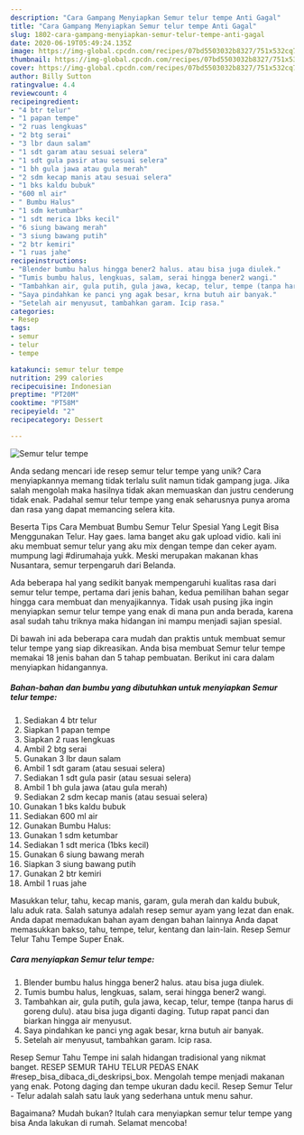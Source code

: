 ```yaml
---
description: "Cara Gampang Menyiapkan Semur telur tempe Anti Gagal"
title: "Cara Gampang Menyiapkan Semur telur tempe Anti Gagal"
slug: 1802-cara-gampang-menyiapkan-semur-telur-tempe-anti-gagal
date: 2020-06-19T05:49:24.135Z
image: https://img-global.cpcdn.com/recipes/07bd5503032b8327/751x532cq70/semur-telur-tempe-foto-resep-utama.jpg
thumbnail: https://img-global.cpcdn.com/recipes/07bd5503032b8327/751x532cq70/semur-telur-tempe-foto-resep-utama.jpg
cover: https://img-global.cpcdn.com/recipes/07bd5503032b8327/751x532cq70/semur-telur-tempe-foto-resep-utama.jpg
author: Billy Sutton
ratingvalue: 4.4
reviewcount: 4
recipeingredient:
- "4 btr telur"
- "1 papan tempe"
- "2 ruas lengkuas"
- "2 btg serai"
- "3 lbr daun salam"
- "1 sdt garam atau sesuai selera"
- "1 sdt gula pasir atau sesuai selera"
- "1 bh gula jawa atau gula merah"
- "2 sdm kecap manis atau sesuai selera"
- "1 bks kaldu bubuk"
- "600 ml air"
- " Bumbu Halus"
- "1 sdm ketumbar"
- "1 sdt merica 1bks kecil"
- "6 siung bawang merah"
- "3 siung bawang putih"
- "2 btr kemiri"
- "1 ruas jahe"
recipeinstructions:
- "Blender bumbu halus hingga bener2 halus. atau bisa juga diulek."
- "Tumis bumbu halus, lengkuas, salam, serai hingga bener2 wangi."
- "Tambahkan air, gula putih, gula jawa, kecap, telur, tempe (tanpa harus di goreng dulu). atau bisa juga diganti daging. Tutup rapat panci dan biarkan hingga air menyusut."
- "Saya pindahkan ke panci yng agak besar, krna butuh air banyak."
- "Setelah air menyusut, tambahkan garam. Icip rasa."
categories:
- Resep
tags:
- semur
- telur
- tempe

katakunci: semur telur tempe 
nutrition: 299 calories
recipecuisine: Indonesian
preptime: "PT20M"
cooktime: "PT58M"
recipeyield: "2"
recipecategory: Dessert

---
```



![Semur telur tempe](https://img-global.cpcdn.com/recipes/07bd5503032b8327/751x532cq70/semur-telur-tempe-foto-resep-utama.jpg)

Anda sedang mencari ide resep semur telur tempe yang unik? Cara menyiapkannya memang tidak terlalu sulit namun tidak gampang juga. Jika salah mengolah maka hasilnya tidak akan memuaskan dan justru cenderung tidak enak. Padahal semur telur tempe yang enak seharusnya punya aroma dan rasa yang dapat memancing selera kita.

Beserta Tips Cara Membuat Bumbu Semur Telur Spesial Yang Legit Bisa Menggunakan Telur. Hay gaes. lama banget aku gak upload vidio. kali ini aku membuat semur telur yang aku mix dengan tempe dan ceker ayam. mumpung lagi #dirumahaja yukk. Meski merupakan makanan khas Nusantara, semur terpengaruh dari Belanda.

Ada beberapa hal yang sedikit banyak mempengaruhi kualitas rasa dari semur telur tempe, pertama dari jenis bahan, kedua pemilihan bahan segar hingga cara membuat dan menyajikannya. Tidak usah pusing jika ingin menyiapkan semur telur tempe yang enak di mana pun anda berada, karena asal sudah tahu triknya maka hidangan ini mampu menjadi sajian spesial.


Di bawah ini ada beberapa cara mudah dan praktis untuk membuat semur telur tempe yang siap dikreasikan. Anda bisa membuat Semur telur tempe memakai 18 jenis bahan dan 5 tahap pembuatan. Berikut ini cara dalam menyiapkan hidangannya.

<!--inarticleads1-->

##### Bahan-bahan dan bumbu yang dibutuhkan untuk menyiapkan Semur telur tempe:

1. Sediakan 4 btr telur
1. Siapkan 1 papan tempe
1. Siapkan 2 ruas lengkuas
1. Ambil 2 btg serai
1. Gunakan 3 lbr daun salam
1. Ambil 1 sdt garam (atau sesuai selera)
1. Sediakan 1 sdt gula pasir (atau sesuai selera)
1. Ambil 1 bh gula jawa (atau gula merah)
1. Sediakan 2 sdm kecap manis (atau sesuai selera)
1. Gunakan 1 bks kaldu bubuk
1. Sediakan 600 ml air
1. Gunakan  Bumbu Halus:
1. Gunakan 1 sdm ketumbar
1. Sediakan 1 sdt merica (1bks kecil)
1. Gunakan 6 siung bawang merah
1. Siapkan 3 siung bawang putih
1. Gunakan 2 btr kemiri
1. Ambil 1 ruas jahe


Masukkan telur, tahu, kecap manis, garam, gula merah dan kaldu bubuk, lalu aduk rata. Salah satunya adalah resep semur ayam yang lezat dan enak. Anda dapat memadukan bahan ayam dengan bahan lainnya Anda dapat memasukkan bakso, tahu, tempe, telur, kentang dan lain-lain. Resep Semur Telur Tahu Tempe Super Enak. 

<!--inarticleads2-->

##### Cara menyiapkan Semur telur tempe:

1. Blender bumbu halus hingga bener2 halus. atau bisa juga diulek.
1. Tumis bumbu halus, lengkuas, salam, serai hingga bener2 wangi.
1. Tambahkan air, gula putih, gula jawa, kecap, telur, tempe (tanpa harus di goreng dulu). atau bisa juga diganti daging. Tutup rapat panci dan biarkan hingga air menyusut.
1. Saya pindahkan ke panci yng agak besar, krna butuh air banyak.
1. Setelah air menyusut, tambahkan garam. Icip rasa.


Resep Semur Tahu Tempe ini salah hidangan tradisional yang nikmat banget. RESEP SEMUR TAHU TELUR PEDAS ENAK #resep_bisa_dibaca_di_deskripsi_box. Mengolah tempe menjadi makanan yang enak. Potong daging dan tempe ukuran dadu kecil. Resep Semur Telur - Telur adalah salah satu lauk yang sederhana untuk menu sahur. 

Bagaimana? Mudah bukan? Itulah cara menyiapkan semur telur tempe yang bisa Anda lakukan di rumah. Selamat mencoba!
